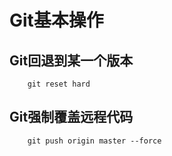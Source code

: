 # Git基本操作

## Git回退到某一个版本
```shell
    git reset hard 
```

## Git强制覆盖远程代码
```shell
    git push origin master --force
```